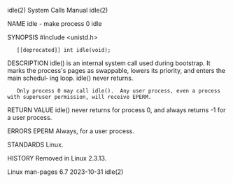 idle(2)								      System Calls Manual							       idle(2)

NAME
       idle - make process 0 idle

SYNOPSIS
       #include <unistd.h>

       [[deprecated]] int idle(void);

DESCRIPTION
       idle()  is an internal system call used during bootstrap.  It marks the process's pages as swappable, lowers its priority, and enters the main schedul‐
       ing loop.  idle() never returns.

       Only process 0 may call idle().	Any user process, even a process with superuser permission, will receive EPERM.

RETURN VALUE
       idle() never returns for process 0, and always returns -1 for a user process.

ERRORS
       EPERM  Always, for a user process.

STANDARDS
       Linux.

HISTORY
       Removed in Linux 2.3.13.

Linux man-pages 6.7							  2023-10-31								       idle(2)
